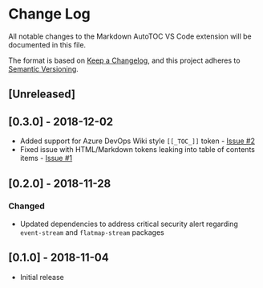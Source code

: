 # Change Log

All notable changes to the Markdown AutoTOC VS Code extension will be documented
in this file.

The format is based on [Keep a Changelog](https://keepachangelog.com/en/1.0.0/),
and this project adheres to [Semantic Versioning](https://semver.org/spec/v2.0.0.html).

## [Unreleased]

## [0.3.0] - 2018-12-02

- Added support for Azure DevOps Wiki style `[[_TOC_]]` token - [Issue #2](https://github.com/wibblemonkey/vscode-markdown-auto-toc/issues/2)
- Fixed issue with HTML/Markdown tokens leaking into table of contents items - [Issue #1](https://github.com/wibblemonkey/vscode-markdown-auto-toc/issues/1)

## [0.2.0] - 2018-11-28

### Changed

- Updated dependencies to address critical security alert regarding
  `event-stream` and `flatmap-stream` packages

## [0.1.0] - 2018-11-04

- Initial release